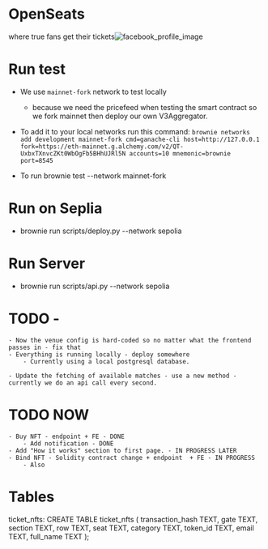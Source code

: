 # OpenSeats
where true fans get their tickets![facebook_profile_image](https://user-images.githubusercontent.com/79459355/235314704-4431ddaf-066c-494e-8e58-d79da18bc951.png)


# Run test
- We use `mainnet-fork` network to test locally
    - because we need the pricefeed when testing the smart contract
    so we fork mainnet then deploy our own V3Aggregator.

- To add it to your local networks run this command:
`brownie networks add development mainnet-fork cmd=ganache-cli host=http://127.0.0.1 fork=https://eth-mainnet.g.alchemy.com/v2/QT-UxbxTXnvcZKt0WbOgFb5BHhUJRl5N accounts=10 mnemonic=brownie port=8545`

- To run
brownie test --network mainnet-fork

# Run on Seplia
- brownie run scripts/deploy.py --network sepolia

# Run Server
- brownie run scripts/api.py --network sepolia



# TODO - 
    - Now the venue config is hard-coded so no matter what the frontend passes in - fix that
    - Everything is running locally - deploy somewhere
        - Currently using a local postgresql database.

    - Update the fetching of available matches - use a new method - currently we do an api call every second.


# TODO NOW
    - Buy NFT - endpoint + FE - DONE
        - Add notification - DONE
    - Add "How it works" section to first page. - IN PROGRESS LATER
    - Bind NFT - Solidity contract change + endpoint  + FE - IN PROGRESS
        - Also



# Tables
ticket_nfts:
CREATE TABLE ticket_nfts (
    transaction_hash TEXT,
    gate TEXT,
    section TEXT,
    row TEXT,
    seat TEXT,
    category TEXT,
    token_id TEXT,
    email TEXT,
    full_name TEXT
);

